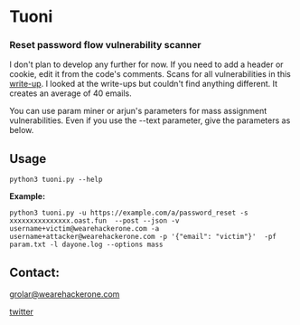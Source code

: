 # Tuoni
### Reset password flow vulnerability scanner

I don't plan to develop any further for now. If you need to add a header or cookie, edit it from the code's comments. Scans for all vulnerabilities in this [write-up](https://omar0x01.medium.com/hubspot-full-account-takeover-in-bug-bounty-4e2047914ab5). I looked at the write-ups but couldn't find anything different. It creates an average of 40 emails.

You can use param miner or arjun's parameters for mass assignment vulnerabilities. Even if you use the --text parameter, give the parameters as below.

## Usage
```python3 tuoni.py --help```

**Example:**

```python3 tuoni.py -u https://example.com/a/password_reset -s xxxxxxxxxxxxxxx.oast.fun  --post --json -v username+victim@wearehackerone.com -a username+attacker@wearehackerone.com -p '{"email": "victim"}'  -pf param.txt -l dayone.log --options mass```



## **Contact:**
grolar@wearehackerone.com

[twitter](https://twitter.com/YakupSaitByk)
